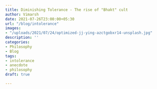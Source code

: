 ```yaml
---
title: Diminishing Tolerance - The rise of "Bhakt" cult
author: Vimarsh
date: 2021-07-26T23:00:00+05:30
url: "/blog/intolerance"
images:
- "/uploads/2021/07/24/optimized-jj-ying-azctgobxr14-unsplash.jpg"
description: ''
categories:
- Philosophy
- Blog
tags:
- intolerance
- anecdote
- philosophy
draft: true

---
```

